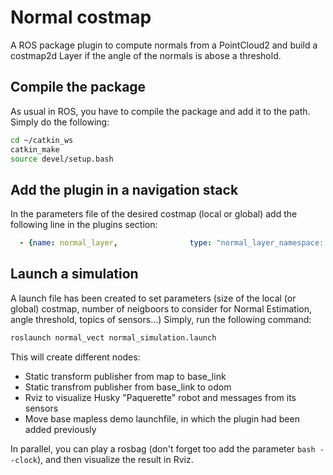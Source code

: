 # Normal costmap

A ROS package plugin to compute normals from a PointCloud2 and build a costmap2d Layer if the angle of the normals is abose a threshold.

## Compile the package

As usual in ROS, you have to compile the package and add it to the path.
Simply do the following:
```bash
cd ~/catkin_ws
catkin_make
source devel/setup.bash
```

## Add the plugin in a navigation stack
In the parameters file of the desired costmap (local or global) add the following line in the plugins section:
```yaml
  - {name: normal_layer,                type: "normal_layer_namespace::NormalLayer"}
```
## Launch a simulation
A launch file has been created to set parameters (size of the local (or global) costmap, number of neigboors to consider for Normal Estimation, angle threshold, topics of sensors...)
Simply, run the following command:
```bash
roslaunch normal_vect normal_simulation.launch
```
This will create different nodes:
- Static transform publisher from map to base_link
- Static transfrom publisher from base_link to odom
- Rviz to visualize Husky "Paquerette" robot and messages from its sensors
- Move base mapless demo launchfile, in which the plugin had been added previously

In parallel, you can play a rosbag (don't forget too add the parameter ```bash --clock```), and then visualize the result in Rviz.
